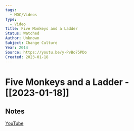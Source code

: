 ```yaml
---
tags:
  - MOC/Videos
Type:
  - Video
Title: Five Monkeys and a Ladder
Status: Watched
Author: Unknown
Subject: Change Culture
Year: 2014
Source: https://youtu.be/y-PvBo75PDo
Created: 2023-01-18
---
```

# Five Monkeys and a Ladder - [[2023-01-18]]
## Notes
[YouTube](https://youtu.be/y-PvBo75PDo)




